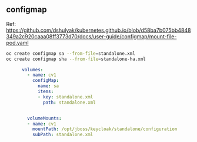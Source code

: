 ## configmap
Ref: https://github.com/dshulyak/kubernetes.github.io/blob/d58ba7b075bb4848349a2c920caaa08ff3773d70/docs/user-guide/configmap/mount-file-pod.yaml

```sh
oc create configmap sa --from-file=standalone.xml
oc create configmap sha --from-file=standalone-ha.xml
```
```yaml
      volumes:
        - name: cv1
          configMap:
            name: sa
            items:
            - key: standalone.xml
              path: standalone.xml


        volumeMounts:
        - name: cv1
          mountPath: /opt/jboss/keycloak/standalone/configuration
          subPath: standalone.xml
```          

